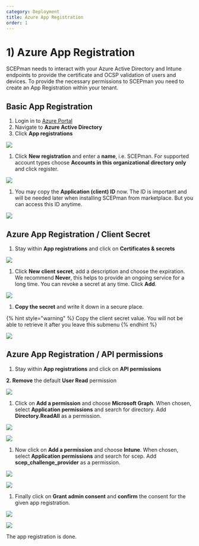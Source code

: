 ```yaml
---
category: Deployment
title: Azure App Registration
order: 1
---
```


# 1\) Azure App Registration

SCEPman needs to interact with your Azure Active Directory and Intune endpoints to provide the certificate and OCSP validation of users and devices. To provide the necessary permissions to SCEPman you need to create an App Registration within your tenant.

## Basic App Registration

1. Login in to [Azure Portal](https://portal.azure.com)
2. Navigate to **Azure Active Directory**
3. Click **App registrations**

![](../../.gitbook/assets/azure-app-registration.png)

1. Click **New registration** and enter a **name**, i.e. SCEPman. For supported account types choose **Accounts in this organizational directory only** and click register.

![](../../.gitbook/assets/azure-app-registration-register.png)

1. You may copy the **Application \(client\) ID** now. The ID is important and will be needed later when installing SCEPman from marketplace. But you can access this ID anytime.

![](../../.gitbook/assets/azure-app-registration-scepman.png)

## Azure App Registration / Client Secret

1. Stay within **App registrations** and click on **Certificates & secrets**

![](../../.gitbook/assets/azure-app-registration-client-secret.png)

1. Click **New client secret**, add a description and choose the expiration. We recommend **Never**, this helps to provide an ongoing service for a long time. You can revoke a secret at any time. Click **Add**.

![](../../.gitbook/assets/azure-app-registration-client-secret-new.png)

1. **Copy the secret** and write it down in a secure place.

{% hint style="warning" %}
Copy the client secret value. You will not be able to retrieve it after you leave this submenu
{% endhint %}

![](../../.gitbook/assets/azure-app-registration-client-secret-copy.png)

## Azure App Registration / API permissions

1. Stay within **App registrations** and click on **API permissions**

**2. Remove** the default **User Read** permission

![](../../.gitbook/assets/screenshot-2020-02-03-at-10.54.48.png)

1. Click on **Add a permission** and choose **Microsoft Graph**. When chosen, select **Application permissions** and search for directory. Add **Directory.ReadAll** as a permission.

![](../../.gitbook/assets/app-permission-graph.png)

![](../../.gitbook/assets/app-permission-directory-read.png)

1. Now click on **Add a permission** and choose **Intune**. When chosen, select **Application permissions** and search for scep. Add **scep\_challenge\_provider** as a permission.

![](../../.gitbook/assets/app-permission-intune.png)

![](../../.gitbook/assets/app-permission-scep.png)

1. Finally click on **Grant admin consent** and **confirm** the consent for the given app registration.

![](../../.gitbook/assets/app-registration-consent.png)

![](../../.gitbook/assets/app-registration-consent-confirm.png)

The app registration is done.

